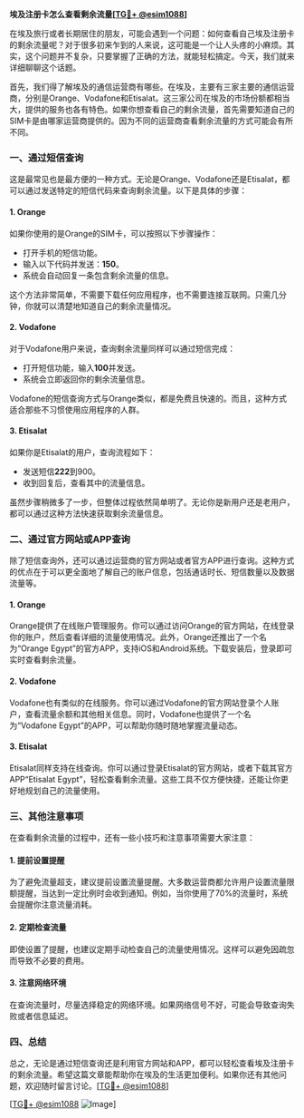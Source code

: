 **埃及注册卡怎么查看剩余流量[[TG💪+ @esim1088](https://t.me/s/esim1088)]**

在埃及旅行或者长期居住的朋友，可能会遇到一个问题：如何查看自己埃及注册卡的剩余流量呢？对于很多初来乍到的人来说，这可能是一个让人头疼的小麻烦。其实，这个问题并不复杂，只要掌握了正确的方法，就能轻松搞定。今天，我们就来详细聊聊这个话题。

首先，我们得了解埃及的通信运营商有哪些。在埃及，主要有三家主要的通信运营商，分别是Orange、Vodafone和Etisalat。这三家公司在埃及的市场份额都相当大，提供的服务也各有特色。如果你想查看自己的剩余流量，首先需要知道自己的SIM卡是由哪家运营商提供的。因为不同的运营商查看剩余流量的方式可能会有所不同。

### **一、通过短信查询**

这是最常见也是最方便的一种方式。无论是Orange、Vodafone还是Etisalat，都可以通过发送特定的短信代码来查询剩余流量。以下是具体的步骤：

#### **1. Orange**
如果你使用的是Orange的SIM卡，可以按照以下步骤操作：
- 打开手机的短信功能。
- 输入以下代码并发送：**150**。
- 系统会自动回复一条包含剩余流量的信息。

这个方法非常简单，不需要下载任何应用程序，也不需要连接互联网。只需几分钟，你就可以清楚地知道自己的剩余流量情况。

#### **2. Vodafone**
对于Vodafone用户来说，查询剩余流量同样可以通过短信完成：
- 打开短信功能，输入**100**并发送。
- 系统会立即返回你的剩余流量信息。

Vodafone的短信查询方式与Orange类似，都是免费且快速的。而且，这种方式适合那些不习惯使用应用程序的人群。

#### **3. Etisalat**
如果你是Etisalat的用户，查询流程如下：
- 发送短信**222**到900。
- 收到回复后，查看其中的流量信息。

虽然步骤稍微多了一步，但整体过程依然简单明了。无论你是新用户还是老用户，都可以通过这种方法快速获取剩余流量信息。

### **二、通过官方网站或APP查询**

除了短信查询外，还可以通过运营商的官方网站或者官方APP进行查询。这种方式的优点在于可以更全面地了解自己的账户信息，包括通话时长、短信数量以及数据流量等。

#### **1. Orange**
Orange提供了在线账户管理服务。你可以通过访问Orange的官方网站，在线登录你的账户，然后查看详细的流量使用情况。此外，Orange还推出了一个名为“Orange Egypt”的官方APP，支持iOS和Android系统。下载安装后，登录即可实时查看剩余流量。

#### **2. Vodafone**
Vodafone也有类似的在线服务。你可以通过Vodafone的官方网站登录个人账户，查看流量余额和其他相关信息。同时，Vodafone也提供了一个名为“Vodafone Egypt”的APP，可以帮助你随时随地掌握流量动态。

#### **3. Etisalat**
Etisalat同样支持在线查询。你可以通过登录Etisalat的官方网站，或者下载其官方APP“Etisalat Egypt”，轻松查看剩余流量。这些工具不仅方便快捷，还能让你更好地规划自己的流量使用。

### **三、其他注意事项**

在查看剩余流量的过程中，还有一些小技巧和注意事项需要大家注意：

#### **1. 提前设置提醒**
为了避免流量超支，建议提前设置流量提醒。大多数运营商都允许用户设置流量限额提醒，当达到一定比例时会收到通知。例如，当你使用了70%的流量时，系统会提醒你注意流量消耗。

#### **2. 定期检查流量**
即使设置了提醒，也建议定期手动检查自己的流量使用情况。这样可以避免因疏忽而导致不必要的费用。

#### **3. 注意网络环境**
在查询流量时，尽量选择稳定的网络环境。如果网络信号不好，可能会导致查询失败或者信息延迟。

### **四、总结**

总之，无论是通过短信查询还是利用官方网站和APP，都可以轻松查看埃及注册卡的剩余流量。希望这篇文章能帮助你在埃及的生活更加便利。如果你还有其他问题，欢迎随时留言讨论。[[TG💪+ @esim1088](https://t.me/s/esim1088)]

[[TG💪+ @esim1088](https://t.me/s/esim1088) ![Image](https://i.postimg.cc/4NQfJmqS/Snipaste-2025-05-13-00-14-12.png)]